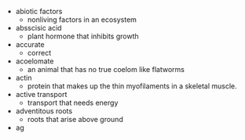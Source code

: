 - abiotic factors
	- nonliving factors in an ecosystem
- absscisic acid
	- plant hormone that inhibits growth
- accurate
	- correct
- acoelomate
	- an animal that has no true coelom like flatworms
- actin
	- protein that makes up the thin myofilaments in a skeletal muscle.
- active transport
	- transport that needs energy
- adventitous roots
	- roots that arise above ground
- ag